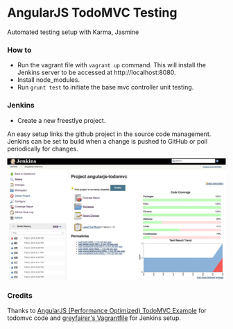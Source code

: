 # AngularJS TodoMVC Testing

Automated testing setup with Karma, Jasmine

### How to

* Run the vagrant file with `vagrant up` command. This will install the Jenkins server to be accessed at http://localhost:8080.
* Install node_modules.
* Run `grunt test` to initiate the base mvc controller unit testing.

### Jenkins

* Create a new freestlye project.

An easy setup links the github project in the source code management. Jenkins can be set to build when a change is pushed to GitHub or poll periodically for changes. 

![Jenkins setup](https://raw.githubusercontent.com/jeeschr/angularjs-todomvc-testing/master/docs/final.jpg)

### Credits

Thanks to [AngularJS (Performance Optimized) TodoMVC Example](https://github.com/tastejs/todomvc/tree/gh-pages/examples/angularjs-perf) for todomvc code and [greyfairer's Vagrantfile](https://gist.github.com/greyfairer/ebd2206d319eb4a6728b) for Jenkins setup.